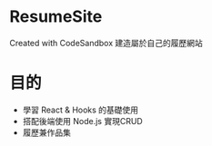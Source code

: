 # ResumeSite
Created with CodeSandbox
建造屬於自己的履歷網站

# 目的
- 學習 React & Hooks 的基礎使用
- 搭配後端使用 Node.js 實現CRUD 
- 履歷兼作品集
